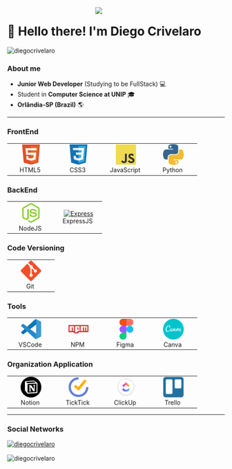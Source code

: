 <img src="./img/diego.png" align="right" max-width="300px" width="300px">

<p align="left">
    <h1>👋 Hello there! I'm Diego Crivelaro</h1>
    <p align="left"><img src="https://komarev.com/ghpvc/?username=diegocrivelaro&label=Profile%20views&color=0e8ddd&style=flat" alt="diegocrivelaro" /></p>

### About me
* **Junior Web Developer** (Studying to be FullStack) 💻
* Student in **Computer Science at UNIP** 🎓
* **Orlândia-SP (Brazil)** 🌎
--- 
</p>

### FrontEnd
<table>
  <tr>
    <td align="center" width="96">
      <a href="#">
        <img src="./img/html5.svg" width="48" height="48" alt="HTML5" />
      </a>
      <br>HTML5&nbsp;
    </td>
    <td align="center" width="96">
      <a href="#">
        <img src="./img/css3.svg" width="48" height="48" alt="CSS3" />
      </a>
      <br>CSS3&nbsp;
    </td>
    <td align="center" width="96">
      <a href="#">
        <img src="./img/javascript.svg" width="48" height="48" alt="JavaScript" />
      </a>
      <br>JavaScript&nbsp;
    </td>
    <td align="center" width="96">
      <a href="#">
        <img src="./img/python.png" width="48" height="48" alt="Python" />
      </a>
      <br>Python&nbsp;
    </td>
  </tr>
</table>

### BackEnd
<table>
  <tr>
    <td align="center" width="96">
      <a href="#">
        <img src="./img/nodejs-original.svg" width="48" height="48" alt="NodeJS" />
      </a>
      <br>NodeJS&nbsp;
    </td>
    <td align="center" width="96">
      <a href="#">
        <img src="./img/express.png width="48" height="48" alt="Express" />
      </a>
      <br>ExpressJS&nbsp;
    </td>
  </tr>
</table>

### Code Versioning
<table>
  <tr>
    <td align="center" width="96">
      <a href="#">
        <img src="./img/git-original.svg" width="48" height="48" alt="Git" />
      </a>
      <br>Git&nbsp;
    </td>
  </tr>
</table>

### Tools
<table>
  <tr>
    <td align="center" width="96">
      <a href="#">
        <img src="./img/vscode.svg" width="48" height="48" alt="VSCode" />
      </a>
      <br>VSCode&nbsp;
    </td>
      <td align="center" width="96">
      <a href="#">
        <img src="./img/npm-original-wordmark.svg" width="48" height="48" alt="NPM" />
      </a>
      <br>NPM&nbsp;
    </td>
    <td align="center" width="96">
      <a href="#">
        <img src="./img/figma-original.svg" width="48" height="48" alt="Figma" />
      </a>
      <br>Figma&nbsp;
    </td>
     <td align="center" width="96">
      <a href="#">
        <img src="./img/canva-original.svg" width="48" height="48" alt="Canva" />
      </a>
      <br>Canva&nbsp;
    </td>
  </tr>
</table>

### Organization Application
<table>
  <tr>
    <td align="center" width="96">
      <a href="#">
        <img src="./img/notion.svg" width="48" height="48" alt="Notion" />
      </a>
      <br>Notion&nbsp;
    </td>
    <td align="center" width="96">
      <a href="#">
        <img src="./img/ticktick.png" width="48" height="48" alt="TickTick" />
      </a>
      <br>TickTick&nbsp;
    </td>
    <td align="center" width="96">
      <a href="#">
        <img src="./img/clickup.png" width="48" height="48" alt="ClickUp" />
      </a>
      <br>ClickUp&nbsp;
    </td>
    <td align="center" width="96">
      <a href="#">
        <img src="./img/trello-plain.svg" width="48" height="48" alt="Trello" />
      </a>
      <br>Trello&nbsp;
    </td>
  </tr>
</table>

---

<h3>Social Networks</h3>
<p align="left"><a href="https://github.com/diegocrivelaro"><img src="https://github-profile-trophy.vercel.app/?username=ryo-ma&theme=tokyonight" alt="diegocrivelaro" /></a></p>
<p><img align="center" src="https://github-readme-streak-stats.herokuapp.com/?user=diegocrivelaro&theme=dark" alt="diegocrivelaro" /></p>
